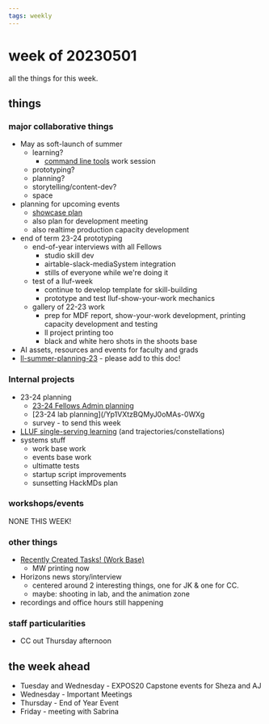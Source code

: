 ```yaml
---
tags: weekly
---
```


# week of 20230501

all the things for this week.

## things
### major collaborative things
- May as soft-launch of summer
    - learning?
        - [command line tools](https://hackmd.io/zoV0x7shSUCauJm3E6wihQ) work session
    - prototyping?
    - planning?
    - storytelling/content-dev?
    - space
- planning for upcoming events 
    - [showcase plan](/4aaygw9HR2OxXqV-dd8_PQ)
    - also plan for development meeting
    - also realtime production capacity development
- end of term 23-24 prototyping
    - end-of-year interviews with all Fellows
        - studio skill dev
        - airtable-slack-mediaSystem integration
        - stills of everyone while we're doing it
    - test of a lluf-week
        - continue to develop template for skill-building
        - prototype and test lluf-show-your-work mechanics
    - gallery of 22-23 work
        - prep for MDF report, show-your-work development, printing capacity development and testing
        - ll project printing too
        - black and white hero shots in the shoots base
- AI assets, resources and events for faculty and grads
- [ll-summer-planning-23](https://docs.google.com/document/d/1tToeUSSUGY0p_aoAQp5vOEUXNE_AYj_ilnfbKh4amu0/edit#heading=h.u7r0t82nmnz1) - please add to this doc!
### Internal projects
* 23-24 planning
    * [23-24 Fellows Admin planning](https://docs.google.com/document/d/1t6ZuaQg7uHowjj2j4sdLUgxzz8xoX_gRTlB4aiYK_9I/edit#heading=h.x1xyzgtl6yct)
    * [23-24 lab planning](/Yp1VXtzBQMyJ0oMAs-0WXg
    * survey - to send this week
* [LLUF single-serving learning](https://hackmd.io/@ll-22-23/HkIzC1qW3/%2F-r1yH8IBTqGoh-ifmAQ91w) (and trajectories/constellations)
* systems stuff
    * work base work
    * events base work
    * ultimatte tests
    * startup script improvements
    * sunsetting HackMDs plan
### workshops/events
NONE THIS WEEK!

### other things
* [Recently Created Tasks! (Work Base)](https://airtable.com/appOZgrtA6p39x0mD/tblw2qHSWFA5VavYW/viwR7ZpD5MhtoznSO?blocks=hide)
    * MW printing now
* Horizons news story/interview
    * centered around 2 interesting things, one for JK & one for CC. 
    * maybe: shooting in lab, and the animation zone
* recordings and office hours still happening

### staff particularities
* CC out Thursday afternoon

## the week ahead
* Tuesday and Wednesday - EXPOS20 Capstone events for Sheza and AJ
* Wednesday - Important Meetings
* Thursday - End of Year Event
* Friday - meeting with Sabrina